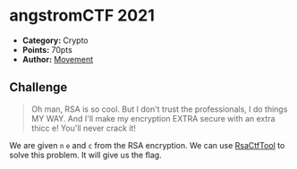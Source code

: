 # angstromCTF 2021

* **Category:**  Crypto
* **Points:** 70pts
* **Author:** [Movement](https://github.com/MovementGH)

## Challenge

> Oh man, RSA is so cool. But I don't trust the professionals, I do things MY WAY. And I'll make my encryption EXTRA secure with an extra thicc e! You'll never crack it!

We are given `n` `e` and `c` from the RSA encryption. We can use [RsaCtfTool](https://github.com/Ganapati/RsaCtfTool) to solve this problem. It will give us the flag.
